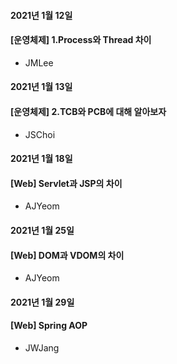 
#### 2021년 1월 12일 
#### [운영체제] 1.Process와 Thread 차이
- JMLee

#### 2021년 1월 13일 
#### [운영체제] 2.TCB와 PCB에 대해 알아보자
- JSChoi

#### 2021년 1월 18일
#### [Web] Servlet과 JSP의 차이
- AJYeom

#### 2021년 1월 25일
#### [Web] DOM과 VDOM의 차이
- AJYeom

#### 2021년 1월 29일
#### [Web] Spring AOP
- JWJang

